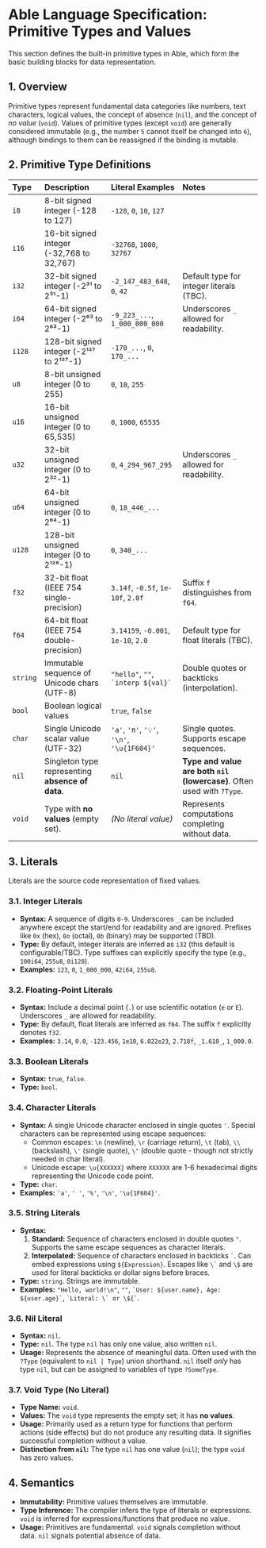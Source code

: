 # Able Language Specification: Primitive Types and Values

This section defines the built-in primitive types in Able, which form the basic building blocks for data representation.

## 1. Overview

Primitive types represent fundamental data categories like numbers, text characters, logical values, the concept of absence (`nil`), and the concept of *no value* (`void`). Values of primitive types (except `void`) are generally considered immutable (e.g., the number `5` cannot itself be changed into `6`), although bindings to them can be reassigned if the binding is mutable.

## 2. Primitive Type Definitions

| Type     | Description                                   | Literal Examples                    | Notes                                           |
| :------- | :-------------------------------------------- | :---------------------------------- | :---------------------------------------------- |
| `i8`     | 8-bit signed integer (-128 to 127)            | `-128`, `0`, `10`, `127`            |                                                 |
| `i16`    | 16-bit signed integer (-32,768 to 32,767)       | `-32768`, `1000`, `32767`           |                                                 |
| `i32`    | 32-bit signed integer (-2³¹ to 2³¹-1)           | `-2_147_483_648`, `0`, `42`         | Default type for integer literals (TBC).        |
| `i64`    | 64-bit signed integer (-2⁶³ to 2⁶³-1)           | `-9_223_...`, `1_000_000_000`       | Underscores `_` allowed for readability.        |
| `i128`   | 128-bit signed integer (-2¹²⁷ to 2¹²⁷-1)      | `-170_...`, `0`, `170_...`          |                                                 |
| `u8`     | 8-bit unsigned integer (0 to 255)             | `0`, `10`, `255`                  |                                                 |
| `u16`    | 16-bit unsigned integer (0 to 65,535)           | `0`, `1000`, `65535`              |                                                 |
| `u32`    | 32-bit unsigned integer (0 to 2³²-1)            | `0`, `4_294_967_295`              | Underscores `_` allowed for readability.        |
| `u64`    | 64-bit unsigned integer (0 to 2⁶⁴-1)            | `0`, `18_446_...`                 |                                                 |
| `u128`   | 128-bit unsigned integer (0 to 2¹²⁸-1)          | `0`, `340_...`                    |                                                 |
| `f32`    | 32-bit float (IEEE 754 single-precision)      | `3.14f`, `-0.5f`, `1e-10f`, `2.0f`  | Suffix `f` distinguishes from `f64`.              |
| `f64`    | 64-bit float (IEEE 754 double-precision)      | `3.14159`, `-0.001`, `1e-10`, `2.0`  | Default type for float literals (TBC).          |
| `string` | Immutable sequence of Unicode chars (UTF-8) | `"hello"`, `""`, `` `interp ${val}` `` | Double quotes or backticks (interpolation).      |
| `bool`   | Boolean logical values                        | `true`, `false`                     |                                                 |
| `char`   | Single Unicode scalar value (UTF-32)        | `'a'`, `'π'`, `'💡'`, `'\n'`, `'\u{1F604}'` | Single quotes. Supports escape sequences.       |
| `nil`    | Singleton type representing **absence of data**. | `nil`                               | **Type and value are both `nil` (lowercase)**. Often used with `?Type`. |
| `void`   | Type with **no values** (empty set).          | *(No literal value)*                | Represents computations completing without data. |

## 3. Literals

Literals are the source code representation of fixed values.

### 3.1. Integer Literals

-   **Syntax:** A sequence of digits `0-9`. Underscores `_` can be included anywhere except the start/end for readability and are ignored. Prefixes like `0x` (hex), `0o` (octal), `0b` (binary) may be supported (TBD).
-   **Type:** By default, integer literals are inferred as `i32` (this default is configurable/TBC). Type suffixes can explicitly specify the type (e.g., `100i64`, `255u8`, `0i128`).
-   **Examples:** `123`, `0`, `1_000_000`, `42i64`, `255u8`.

### 3.2. Floating-Point Literals

-   **Syntax:** Include a decimal point (`.`) or use scientific notation (`e` or `E`). Underscores `_` are allowed for readability.
-   **Type:** By default, float literals are inferred as `f64`. The suffix `f` explicitly denotes `f32`.
-   **Examples:** `3.14`, `0.0`, `-123.456`, `1e10`, `6.022e23`, `2.718f`, `_1.618_`, `1_000.0`.

### 3.3. Boolean Literals

-   **Syntax:** `true`, `false`.
-   **Type:** `bool`.

### 3.4. Character Literals

-   **Syntax:** A single Unicode character enclosed in single quotes `'`. Special characters can be represented using escape sequences:
    *   Common escapes: `\n` (newline), `\r` (carriage return), `\t` (tab), `\\` (backslash), `\'` (single quote), `\"` (double quote - though not strictly needed in char literal).
    *   Unicode escape: `\u{XXXXXX}` where `XXXXXX` are 1-6 hexadecimal digits representing the Unicode code point.
-   **Type:** `char`.
-   **Examples:** `'a'`, `' '`, `'%'`, `'\n'`, `'\u{1F604}'`.

### 3.5. String Literals

-   **Syntax:**
    1.  **Standard:** Sequence of characters enclosed in double quotes `"`. Supports the same escape sequences as character literals.
    2.  **Interpolated:** Sequence of characters enclosed in backticks `` ` ``. Can embed expressions using `${Expression}`. Escapes like `` \` `` and `\$` are used for literal backticks or dollar signs before braces.
-   **Type:** `string`. Strings are immutable.
-   **Examples:** `"Hello, world!\n"`, `""`, `` `User: ${user.name}, Age: ${user.age}` ``, `` `Literal: \` or \${` ``.

### 3.6. Nil Literal

-   **Syntax:** `nil`.
-   **Type:** `nil`. The type `nil` has only one value, also written `nil`.
-   **Usage:** Represents the absence of meaningful data. Often used with the `?Type` (equivalent to `nil | Type`) union shorthand. `nil` itself *only* has type `nil`, but can be assigned to variables of type `?SomeType`.

### 3.7. Void Type (No Literal)

-   **Type Name:** `void`.
-   **Values:** The `void` type represents the empty set; it has **no values**.
-   **Usage:** Primarily used as a return type for functions that perform actions (side effects) but do not produce any resulting data. It signifies successful completion without a value.
-   **Distinction from `nil`:** The type `nil` has one value (`nil`); the type `void` has zero values.

## 4. Semantics

-   **Immutability:** Primitive values themselves are immutable.
-   **Type Inference:** The compiler infers the type of literals or expressions. `void` is inferred for expressions/functions that produce no value.
-   **Usage:** Primitives are fundamental. `void` signals completion without data. `nil` signals potential absence of data.
